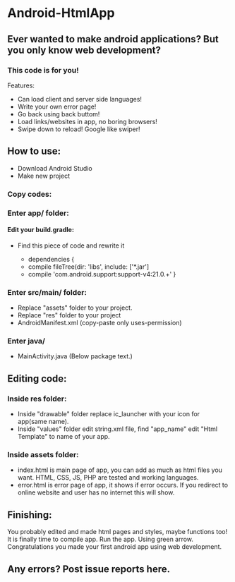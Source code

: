 # Android-HtmlApp
## Ever wanted to make android applications? But you only know web development?
### This code is for you!

Features:
- Can load client and server side languages!
- Write your own error page!
- Go back using back buttom!
- Load links/websites in app, no boring browsers!
- Swipe down to reload! Google like swiper!

## How to use:
- Download Android Studio
- Make new project

### Copy codes:
### Enter app/ folder:

#### Edit your build.gradle:
- Find this piece of code and rewrite it

    - dependencies {
    - compile fileTree(dir: 'libs', include: ['*.jar']
    - compile 'com.android.support:support-v4:21.0.+'
}

### Enter src/main/ folder:
- Replace "assets" folder to your project.
- Replace "res" folder to your project
- AndroidManifest.xml (copy-paste only uses-permission)

### Enter java/
- MainActivity.java (Below package text.)

## Editing code:
### Inside res folder:
- Inside "drawable" folder replace ic_launcher with your icon for app(same name).
- Inside "values" folder edit string.xml file, find "app_name" edit "Html Template" to name of your app.

### Inside assets folder:
- index.html is main page of app, you can add as much as html files you want. HTML, CSS, JS, PHP are tested and working languages.
- error.html is error page of app, it shows if error occurs. If you redirect to online website and user has no internet this will show.

## Finishing:
You probably edited and made html pages and styles, maybe functions too! It is finally time to compile app. Run the app. Using green arrow. Congratulations you made your first android app using web development.

## Any errors? Post issue reports here.
